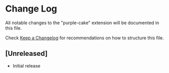 # Change Log

All notable changes to the "purple-cake" extension will be documented in this file.

Check [Keep a Changelog](http://keepachangelog.com/) for recommendations on how to structure this file.

## [Unreleased]

- Initial release
